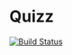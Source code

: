# Quizz

[![Build Status](https://travis-ci.com/aaronmhr/Quizz.svg?branch=master)](https://travis-ci.com/aaronmhr/Quizz)
